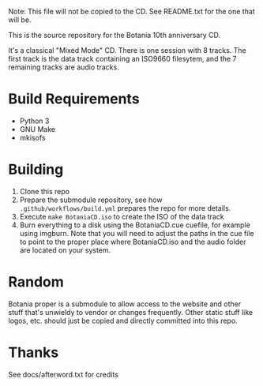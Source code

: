Note: This file will not be copied to the CD.
See README.txt for the one that will be.

This is the source repository for the Botania 10th anniversary CD.

It's a classical "Mixed Mode" CD. There is one session with 8 tracks. The first track is
the data track containing an ISO9660 filesytem, and the 7 remaining tracks are audio
tracks.

# Build Requirements

* Python 3
* GNU Make
* mkisofs

# Building

1. Clone this repo
2. Prepare the submodule repository, see how `.github/workflows/build.yml` prepares the
repo for more details.
3. Execute `make BotaniaCD.iso` to create the ISO of the data track
4. Burn everything to a disk using the BotaniaCD.cue cuefile, for example using
   imgburn. Note that you will need to adjust the paths in the cue file to point to the
   proper place where BotaniaCD.iso and the audio folder are located on your system.

# Random

Botania proper is a submodule to allow access to the website and other stuff that's
unwieldy to vendor or changes frequently. Other static stuff like logos, etc. should just
be copied and directly committed into this repo.

# Thanks
See docs/afterword.txt for credits
